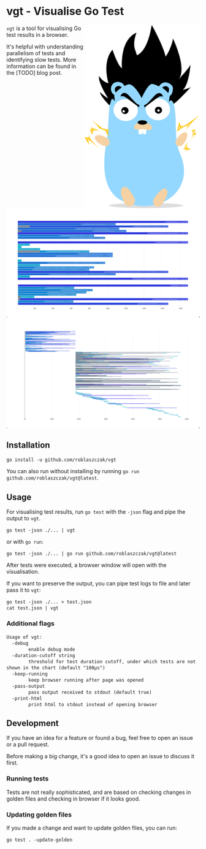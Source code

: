 # vgt - Visualise Go Test

<img align="right" width="300" src="docs/logo.svg">

`vgt` is a tool for visualising Go test results in a browser.

It's helpful with understanding parallelism of tests and identifying slow tests.
More information can be found in the [TODO] blog post.

![Screenshot 1](docs/img1.png)
![Screenshot 2](docs/img2.png)

## Installation

```
go install -u github.com/roblaszczak/vgt
```

You can also run without installing by running `go run github.com/roblaszczak/vgt@latest`.

## Usage

For visualising test results, run `go test` with the `-json` flag and pipe the output to `vgt`.

```
go test -json ./... | vgt
```

or with `go run`:

```
go test -json ./... | go run github.com/roblaszczak/vgt@latest
```

After tests were executed, a browser window will open with the visualisation.

If you want to preserve the output, you can pipe test logs to file and later pass it to `vgt`:

```
go test -json ./... > test.json
cat test.json | vgt
```


### Additional flags

```
Usage of vgt:
  -debug
    	enable debug mode
  -duration-cutoff string
    	threshold for test duration cutoff, under which tests are not shown in the chart (default "100µs")
  -keep-running
    	keep browser running after page was opened
  -pass-output
    	pass output received to stdout (default true)
  -print-html
    	print html to stdout instead of opening browser
```

## Development

If you have an idea for a feature or found a bug, feel free to open an issue or a pull request.

Before making a big change, it's a good idea to open an issue to discuss it first.

### Running tests

Tests are not really sophisticated, and are based on checking changes in golden files and checking in browser if
it looks good.

### Updating golden files

If you made a change and want to update golden files, you can run:

```
go test . -update-golden
```
